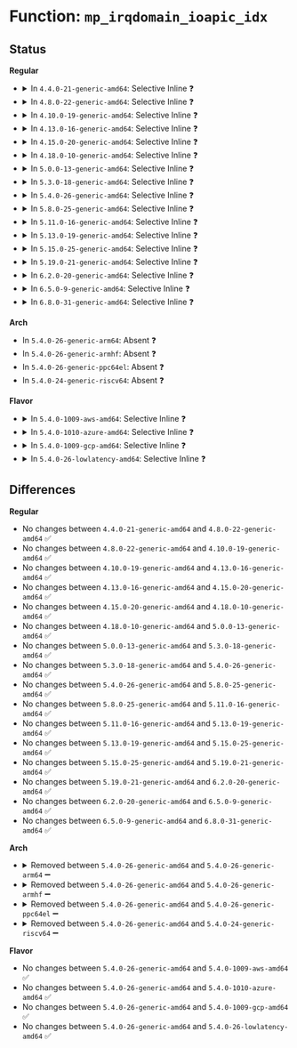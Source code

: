 # Function: <code>mp_irqdomain_ioapic_idx</code>

## Status
<b>Regular</b>
<ul>
<li>
<details>
<summary>In <code>4.4.0-21-generic-amd64</code>: Selective Inline ❓</summary>

```c
int mp_irqdomain_ioapic_idx(struct irq_domain * domain)
```

```json
{
  "name": "mp_irqdomain_ioapic_idx",
  "collision_type": "Unique Global",
  "inline_type": "Selective",
  "funcs": [
    {
      "addr": 18446744071579200244,
      "name": "mp_irqdomain_ioapic_idx",
      "external": true,
      "loc": "arch/x86/kernel/apic/io_apic.c:3005",
      "file": "arch/x86/kernel/apic/io_apic.c",
      "inline": "not declared, inlined",
      "caller_inline": [
        "arch/x86/kernel/apic/io_apic.c:mp_irqdomain_alloc"
      ],
      "caller_func": []
    }
  ],
  "symbols": [
    {
      "addr": 18446744071579206816,
      "name": "mp_irqdomain_ioapic_idx",
      "section": ".text",
      "bind": "STB_GLOBAL",
      "size": 15
    }
  ]
}
```
</details>
</li>
<li>
<details>
<summary>In <code>4.8.0-22-generic-amd64</code>: Selective Inline ❓</summary>

```c
int mp_irqdomain_ioapic_idx(struct irq_domain * domain)
```

```json
{
  "name": "mp_irqdomain_ioapic_idx",
  "collision_type": "Unique Global",
  "inline_type": "Selective",
  "funcs": [
    {
      "addr": 18446744071579198698,
      "name": "mp_irqdomain_ioapic_idx",
      "external": true,
      "loc": "arch/x86/kernel/apic/io_apic.c:3002",
      "file": "arch/x86/kernel/apic/io_apic.c",
      "inline": "not declared, inlined",
      "caller_inline": [
        "arch/x86/kernel/apic/io_apic.c:mp_irqdomain_deactivate",
        "arch/x86/kernel/apic/io_apic.c:mp_irqdomain_alloc"
      ],
      "caller_func": []
    }
  ],
  "symbols": [
    {
      "addr": 18446744071579207632,
      "name": "mp_irqdomain_ioapic_idx",
      "section": ".text",
      "bind": "STB_GLOBAL",
      "size": 15
    }
  ]
}
```
</details>
</li>
<li>
<details>
<summary>In <code>4.10.0-19-generic-amd64</code>: Selective Inline ❓</summary>

```c
int mp_irqdomain_ioapic_idx(struct irq_domain * domain)
```

```json
{
  "name": "mp_irqdomain_ioapic_idx",
  "collision_type": "Unique Global",
  "inline_type": "Selective",
  "funcs": [
    {
      "addr": 18446744071579210394,
      "name": "mp_irqdomain_ioapic_idx",
      "external": true,
      "loc": "arch/x86/kernel/apic/io_apic.c:3003",
      "file": "arch/x86/kernel/apic/io_apic.c",
      "inline": "not declared, inlined",
      "caller_inline": [
        "arch/x86/kernel/apic/io_apic.c:mp_irqdomain_deactivate",
        "arch/x86/kernel/apic/io_apic.c:mp_irqdomain_alloc"
      ],
      "caller_func": []
    }
  ],
  "symbols": [
    {
      "addr": 18446744071579219296,
      "name": "mp_irqdomain_ioapic_idx",
      "section": ".text",
      "bind": "STB_GLOBAL",
      "size": 15
    }
  ]
}
```
</details>
</li>
<li>
<details>
<summary>In <code>4.13.0-16-generic-amd64</code>: Selective Inline ❓</summary>

```c
int mp_irqdomain_ioapic_idx(struct irq_domain * domain)
```

```json
{
  "name": "mp_irqdomain_ioapic_idx",
  "collision_type": "Unique Global",
  "inline_type": "Selective",
  "funcs": [
    {
      "addr": 18446744071579207930,
      "name": "mp_irqdomain_ioapic_idx",
      "external": true,
      "loc": "arch/x86/kernel/apic/io_apic.c:3001",
      "file": "arch/x86/kernel/apic/io_apic.c",
      "inline": "not declared, inlined",
      "caller_inline": [
        "arch/x86/kernel/apic/io_apic.c:mp_irqdomain_deactivate",
        "arch/x86/kernel/apic/io_apic.c:mp_irqdomain_free",
        "arch/x86/kernel/apic/io_apic.c:mp_irqdomain_alloc"
      ],
      "caller_func": []
    }
  ],
  "symbols": [
    {
      "addr": 18446744071579216592,
      "name": "mp_irqdomain_ioapic_idx",
      "section": ".text",
      "bind": "STB_GLOBAL",
      "size": 15
    }
  ]
}
```
</details>
</li>
<li>
<details>
<summary>In <code>4.15.0-20-generic-amd64</code>: Selective Inline ❓</summary>

```c
int mp_irqdomain_ioapic_idx(struct irq_domain * domain)
```

```json
{
  "name": "mp_irqdomain_ioapic_idx",
  "collision_type": "Unique Global",
  "inline_type": "Selective",
  "funcs": [
    {
      "addr": 18446744071579225466,
      "name": "mp_irqdomain_ioapic_idx",
      "external": true,
      "loc": "arch/x86/kernel/apic/io_apic.c:3009",
      "file": "arch/x86/kernel/apic/io_apic.c",
      "inline": "not declared, inlined",
      "caller_inline": [
        "arch/x86/kernel/apic/io_apic.c:mp_irqdomain_deactivate",
        "arch/x86/kernel/apic/io_apic.c:mp_irqdomain_free",
        "arch/x86/kernel/apic/io_apic.c:mp_irqdomain_alloc"
      ],
      "caller_func": []
    }
  ],
  "symbols": [
    {
      "addr": 18446744071579234320,
      "name": "mp_irqdomain_ioapic_idx",
      "section": ".text",
      "bind": "STB_GLOBAL",
      "size": 15
    }
  ]
}
```
</details>
</li>
<li>
<details>
<summary>In <code>4.18.0-10-generic-amd64</code>: Selective Inline ❓</summary>

```c
int mp_irqdomain_ioapic_idx(struct irq_domain * domain)
```

```json
{
  "name": "mp_irqdomain_ioapic_idx",
  "collision_type": "Unique Global",
  "inline_type": "Selective",
  "funcs": [
    {
      "addr": 18446744071579237701,
      "name": "mp_irqdomain_ioapic_idx",
      "external": true,
      "loc": "arch/x86/kernel/apic/io_apic.c:3002",
      "file": "arch/x86/kernel/apic/io_apic.c",
      "inline": "not declared, inlined",
      "caller_inline": [
        "arch/x86/kernel/apic/io_apic.c:mp_irqdomain_deactivate",
        "arch/x86/kernel/apic/io_apic.c:mp_irqdomain_free",
        "arch/x86/kernel/apic/io_apic.c:mp_irqdomain_alloc"
      ],
      "caller_func": []
    }
  ],
  "symbols": [
    {
      "addr": 18446744071579246272,
      "name": "mp_irqdomain_ioapic_idx",
      "section": ".text",
      "bind": "STB_GLOBAL",
      "size": 15
    }
  ]
}
```
</details>
</li>
<li>
<details>
<summary>In <code>5.0.0-13-generic-amd64</code>: Selective Inline ❓</summary>

```c
int mp_irqdomain_ioapic_idx(struct irq_domain * domain)
```

```json
{
  "name": "mp_irqdomain_ioapic_idx",
  "collision_type": "Unique Global",
  "inline_type": "Selective",
  "funcs": [
    {
      "addr": 18446744071579261365,
      "name": "mp_irqdomain_ioapic_idx",
      "external": true,
      "loc": "arch/x86/kernel/apic/io_apic.c:3003",
      "file": "arch/x86/kernel/apic/io_apic.c",
      "inline": "not declared, inlined",
      "caller_inline": [
        "arch/x86/kernel/apic/io_apic.c:mp_irqdomain_deactivate",
        "arch/x86/kernel/apic/io_apic.c:mp_irqdomain_free",
        "arch/x86/kernel/apic/io_apic.c:mp_irqdomain_alloc"
      ],
      "caller_func": []
    }
  ],
  "symbols": [
    {
      "addr": 18446744071579270048,
      "name": "mp_irqdomain_ioapic_idx",
      "section": ".text",
      "bind": "STB_GLOBAL",
      "size": 15
    }
  ]
}
```
</details>
</li>
<li>
<details>
<summary>In <code>5.3.0-18-generic-amd64</code>: Selective Inline ❓</summary>

```c
int mp_irqdomain_ioapic_idx(struct irq_domain * domain)
```

```json
{
  "name": "mp_irqdomain_ioapic_idx",
  "collision_type": "Unique Global",
  "inline_type": "Selective",
  "funcs": [
    {
      "addr": 18446744071579275621,
      "name": "mp_irqdomain_ioapic_idx",
      "external": true,
      "loc": "arch/x86/kernel/apic/io_apic.c:3066",
      "file": "arch/x86/kernel/apic/io_apic.c",
      "inline": "not declared, inlined",
      "caller_inline": [
        "arch/x86/kernel/apic/io_apic.c:mp_irqdomain_deactivate",
        "arch/x86/kernel/apic/io_apic.c:mp_irqdomain_free",
        "arch/x86/kernel/apic/io_apic.c:mp_irqdomain_alloc"
      ],
      "caller_func": []
    }
  ],
  "symbols": [
    {
      "addr": 18446744071579284240,
      "name": "mp_irqdomain_ioapic_idx",
      "section": ".text",
      "bind": "STB_GLOBAL",
      "size": 15
    }
  ]
}
```
</details>
</li>
<li>
<details>
<summary>In <code>5.4.0-26-generic-amd64</code>: Selective Inline ❓</summary>

```c
int mp_irqdomain_ioapic_idx(struct irq_domain * domain)
```

```json
{
  "name": "mp_irqdomain_ioapic_idx",
  "collision_type": "Unique Global",
  "inline_type": "Selective",
  "funcs": [
    {
      "addr": 18446744071579278053,
      "name": "mp_irqdomain_ioapic_idx",
      "external": true,
      "loc": "arch/x86/kernel/apic/io_apic.c:3069",
      "file": "arch/x86/kernel/apic/io_apic.c",
      "inline": "not declared, inlined",
      "caller_inline": [
        "arch/x86/kernel/apic/io_apic.c:mp_irqdomain_deactivate",
        "arch/x86/kernel/apic/io_apic.c:mp_irqdomain_alloc"
      ],
      "caller_func": []
    }
  ],
  "symbols": [
    {
      "addr": 18446744071579286704,
      "name": "mp_irqdomain_ioapic_idx",
      "section": ".text",
      "bind": "STB_GLOBAL",
      "size": 15
    }
  ]
}
```
</details>
</li>
<li>
<details>
<summary>In <code>5.8.0-25-generic-amd64</code>: Selective Inline ❓</summary>

```c
int mp_irqdomain_ioapic_idx(struct irq_domain * domain)
```

```json
{
  "name": "mp_irqdomain_ioapic_idx",
  "collision_type": "Unique Global",
  "inline_type": "Selective",
  "funcs": [
    {
      "addr": 18446744071579306517,
      "name": "mp_irqdomain_ioapic_idx",
      "external": true,
      "loc": "arch/x86/kernel/apic/io_apic.c:3062",
      "file": "arch/x86/kernel/apic/io_apic.c",
      "inline": "not declared, inlined",
      "caller_inline": [
        "arch/x86/kernel/apic/io_apic.c:mp_irqdomain_deactivate",
        "arch/x86/kernel/apic/io_apic.c:mp_irqdomain_free",
        "arch/x86/kernel/apic/io_apic.c:mp_irqdomain_alloc"
      ],
      "caller_func": []
    }
  ],
  "symbols": [
    {
      "addr": 18446744071579316144,
      "name": "mp_irqdomain_ioapic_idx",
      "section": ".text",
      "bind": "STB_GLOBAL",
      "size": 15
    }
  ]
}
```
</details>
</li>
<li>
<details>
<summary>In <code>5.11.0-16-generic-amd64</code>: Selective Inline ❓</summary>

```c
int mp_irqdomain_ioapic_idx(struct irq_domain * domain)
```

```json
{
  "name": "mp_irqdomain_ioapic_idx",
  "collision_type": "Unique Global",
  "inline_type": "Selective",
  "funcs": [
    {
      "addr": 18446744071579311445,
      "name": "mp_irqdomain_ioapic_idx",
      "external": true,
      "loc": "arch/x86/kernel/apic/io_apic.c:3087",
      "file": "arch/x86/kernel/apic/io_apic.c",
      "inline": "not declared, inlined",
      "caller_inline": [
        "arch/x86/kernel/apic/io_apic.c:mp_irqdomain_deactivate",
        "arch/x86/kernel/apic/io_apic.c:mp_irqdomain_free",
        "arch/x86/kernel/apic/io_apic.c:mp_irqdomain_alloc"
      ],
      "caller_func": []
    }
  ],
  "symbols": [
    {
      "addr": 18446744071579321360,
      "name": "mp_irqdomain_ioapic_idx",
      "section": ".text",
      "bind": "STB_GLOBAL",
      "size": 15
    }
  ]
}
```
</details>
</li>
<li>
<details>
<summary>In <code>5.13.0-19-generic-amd64</code>: Selective Inline ❓</summary>

```c
int mp_irqdomain_ioapic_idx(struct irq_domain * domain)
```

```json
{
  "name": "mp_irqdomain_ioapic_idx",
  "collision_type": "Unique Global",
  "inline_type": "Selective",
  "funcs": [
    {
      "addr": 18446744071579314277,
      "name": "mp_irqdomain_ioapic_idx",
      "external": true,
      "loc": "arch/x86/kernel/apic/io_apic.c:3089",
      "file": "arch/x86/kernel/apic/io_apic.c",
      "inline": "not declared, inlined",
      "caller_inline": [
        "arch/x86/kernel/apic/io_apic.c:mp_irqdomain_deactivate",
        "arch/x86/kernel/apic/io_apic.c:mp_irqdomain_free",
        "arch/x86/kernel/apic/io_apic.c:mp_irqdomain_alloc"
      ],
      "caller_func": []
    }
  ],
  "symbols": [
    {
      "addr": 18446744071579324096,
      "name": "mp_irqdomain_ioapic_idx",
      "section": ".text",
      "bind": "STB_GLOBAL",
      "size": 14
    }
  ]
}
```
</details>
</li>
<li>
<details>
<summary>In <code>5.15.0-25-generic-amd64</code>: Selective Inline ❓</summary>

```c
int mp_irqdomain_ioapic_idx(struct irq_domain * domain)
```

```json
{
  "name": "mp_irqdomain_ioapic_idx",
  "collision_type": "Unique Global",
  "inline_type": "Selective",
  "funcs": [
    {
      "addr": 18446744071579363333,
      "name": "mp_irqdomain_ioapic_idx",
      "external": true,
      "loc": "arch/x86/kernel/apic/io_apic.c:3089",
      "file": "arch/x86/kernel/apic/io_apic.c",
      "inline": "not declared, inlined",
      "caller_inline": [
        "arch/x86/kernel/apic/io_apic.c:mp_irqdomain_deactivate",
        "arch/x86/kernel/apic/io_apic.c:mp_irqdomain_free",
        "arch/x86/kernel/apic/io_apic.c:mp_irqdomain_alloc"
      ],
      "caller_func": []
    }
  ],
  "symbols": [
    {
      "addr": 18446744071579378544,
      "name": "mp_irqdomain_ioapic_idx",
      "section": ".text",
      "bind": "STB_GLOBAL",
      "size": 14
    }
  ]
}
```
</details>
</li>
<li>
<details>
<summary>In <code>5.19.0-21-generic-amd64</code>: Selective Inline ❓</summary>

```c
int mp_irqdomain_ioapic_idx(struct irq_domain * domain)
```

```json
{
  "name": "mp_irqdomain_ioapic_idx",
  "collision_type": "Unique Global",
  "inline_type": "Selective",
  "funcs": [
    {
      "addr": 18446744071579426725,
      "name": "mp_irqdomain_ioapic_idx",
      "external": true,
      "loc": "arch/x86/kernel/apic/io_apic.c:3103",
      "file": "arch/x86/kernel/apic/io_apic.c",
      "inline": "not declared, inlined",
      "caller_inline": [
        "arch/x86/kernel/apic/io_apic.c:mp_irqdomain_deactivate",
        "arch/x86/kernel/apic/io_apic.c:mp_irqdomain_free",
        "arch/x86/kernel/apic/io_apic.c:mp_irqdomain_alloc"
      ],
      "caller_func": []
    }
  ],
  "symbols": [
    {
      "addr": 18446744071579442976,
      "name": "mp_irqdomain_ioapic_idx",
      "section": ".text",
      "bind": "STB_GLOBAL",
      "size": 20
    }
  ]
}
```
</details>
</li>
<li>
<details>
<summary>In <code>6.2.0-20-generic-amd64</code>: Selective Inline ❓</summary>

```c
int mp_irqdomain_ioapic_idx(struct irq_domain * domain)
```

```json
{
  "name": "mp_irqdomain_ioapic_idx",
  "collision_type": "Unique Global",
  "inline_type": "Selective",
  "funcs": [
    {
      "addr": 18446744071579510613,
      "name": "mp_irqdomain_ioapic_idx",
      "external": true,
      "loc": "arch/x86/kernel/apic/io_apic.c:3103",
      "file": "arch/x86/kernel/apic/io_apic.c",
      "inline": "not declared, inlined",
      "caller_inline": [
        "arch/x86/kernel/apic/io_apic.c:mp_irqdomain_deactivate",
        "arch/x86/kernel/apic/io_apic.c:mp_irqdomain_free",
        "arch/x86/kernel/apic/io_apic.c:mp_irqdomain_alloc"
      ],
      "caller_func": []
    }
  ],
  "symbols": [
    {
      "addr": 18446744071579528528,
      "name": "mp_irqdomain_ioapic_idx",
      "section": ".text",
      "bind": "STB_GLOBAL",
      "size": 20
    }
  ]
}
```
</details>
</li>
<li>
<details>
<summary>In <code>6.5.0-9-generic-amd64</code>: Selective Inline ❓</summary>

```c
int mp_irqdomain_ioapic_idx(struct irq_domain * domain)
```

```json
{
  "name": "mp_irqdomain_ioapic_idx",
  "collision_type": "Unique Global",
  "inline_type": "Selective",
  "funcs": [
    {
      "addr": 18446744071579522885,
      "name": "mp_irqdomain_ioapic_idx",
      "external": true,
      "loc": "arch/x86/kernel/apic/io_apic.c:3110",
      "file": "arch/x86/kernel/apic/io_apic.c",
      "inline": "not declared, inlined",
      "caller_inline": [
        "arch/x86/kernel/apic/io_apic.c:mp_irqdomain_deactivate",
        "arch/x86/kernel/apic/io_apic.c:mp_irqdomain_free",
        "arch/x86/kernel/apic/io_apic.c:mp_irqdomain_alloc"
      ],
      "caller_func": []
    }
  ],
  "symbols": [
    {
      "addr": 18446744071579541408,
      "name": "mp_irqdomain_ioapic_idx",
      "section": ".text",
      "bind": "STB_GLOBAL",
      "size": 20
    }
  ]
}
```
</details>
</li>
<li>
<details>
<summary>In <code>6.8.0-31-generic-amd64</code>: Selective Inline ❓</summary>

```c
int mp_irqdomain_ioapic_idx(struct irq_domain * domain)
```

```json
{
  "name": "mp_irqdomain_ioapic_idx",
  "collision_type": "Unique Global",
  "inline_type": "Selective",
  "funcs": [
    {
      "addr": 18446744071579551429,
      "name": "mp_irqdomain_ioapic_idx",
      "external": true,
      "loc": "arch/x86/kernel/apic/io_apic.c:3106",
      "file": "arch/x86/kernel/apic/io_apic.c",
      "inline": "not declared, inlined",
      "caller_inline": [
        "arch/x86/kernel/apic/io_apic.c:mp_irqdomain_deactivate",
        "arch/x86/kernel/apic/io_apic.c:mp_irqdomain_free",
        "arch/x86/kernel/apic/io_apic.c:mp_irqdomain_alloc"
      ],
      "caller_func": []
    }
  ],
  "symbols": [
    {
      "addr": 18446744071579570224,
      "name": "mp_irqdomain_ioapic_idx",
      "section": ".text",
      "bind": "STB_GLOBAL",
      "size": 20
    }
  ]
}
```
</details>
</li>
</ul>
<b>Arch</b>
<ul>
<li>
In <code>5.4.0-26-generic-arm64</code>: Absent ❓
</li>
<li>
In <code>5.4.0-26-generic-armhf</code>: Absent ❓
</li>
<li>
In <code>5.4.0-26-generic-ppc64el</code>: Absent ❓
</li>
<li>
In <code>5.4.0-24-generic-riscv64</code>: Absent ❓
</li>
</ul>
<b>Flavor</b>
<ul>
<li>
<details>
<summary>In <code>5.4.0-1009-aws-amd64</code>: Selective Inline ❓</summary>

```c
int mp_irqdomain_ioapic_idx(struct irq_domain * domain)
```

```json
{
  "name": "mp_irqdomain_ioapic_idx",
  "collision_type": "Unique Global",
  "inline_type": "Selective",
  "funcs": [
    {
      "addr": 18446744071579276757,
      "name": "mp_irqdomain_ioapic_idx",
      "external": true,
      "loc": "arch/x86/kernel/apic/io_apic.c:3075",
      "file": "arch/x86/kernel/apic/io_apic.c",
      "inline": "not declared, inlined",
      "caller_inline": [
        "arch/x86/kernel/apic/io_apic.c:mp_irqdomain_deactivate",
        "arch/x86/kernel/apic/io_apic.c:mp_irqdomain_alloc"
      ],
      "caller_func": []
    }
  ],
  "symbols": [
    {
      "addr": 18446744071579285408,
      "name": "mp_irqdomain_ioapic_idx",
      "section": ".text",
      "bind": "STB_GLOBAL",
      "size": 15
    }
  ]
}
```
</details>
</li>
<li>
<details>
<summary>In <code>5.4.0-1010-azure-amd64</code>: Selective Inline ❓</summary>

```c
int mp_irqdomain_ioapic_idx(struct irq_domain * domain)
```

```json
{
  "name": "mp_irqdomain_ioapic_idx",
  "collision_type": "Unique Global",
  "inline_type": "Selective",
  "funcs": [
    {
      "addr": 18446744071579212085,
      "name": "mp_irqdomain_ioapic_idx",
      "external": true,
      "loc": "arch/x86/kernel/apic/io_apic.c:3069",
      "file": "arch/x86/kernel/apic/io_apic.c",
      "inline": "not declared, inlined",
      "caller_inline": [
        "arch/x86/kernel/apic/io_apic.c:mp_irqdomain_deactivate",
        "arch/x86/kernel/apic/io_apic.c:mp_irqdomain_alloc"
      ],
      "caller_func": []
    }
  ],
  "symbols": [
    {
      "addr": 18446744071579220688,
      "name": "mp_irqdomain_ioapic_idx",
      "section": ".text",
      "bind": "STB_GLOBAL",
      "size": 15
    }
  ]
}
```
</details>
</li>
<li>
<details>
<summary>In <code>5.4.0-1009-gcp-amd64</code>: Selective Inline ❓</summary>

```c
int mp_irqdomain_ioapic_idx(struct irq_domain * domain)
```

```json
{
  "name": "mp_irqdomain_ioapic_idx",
  "collision_type": "Unique Global",
  "inline_type": "Selective",
  "funcs": [
    {
      "addr": 18446744071579277957,
      "name": "mp_irqdomain_ioapic_idx",
      "external": true,
      "loc": "arch/x86/kernel/apic/io_apic.c:3069",
      "file": "arch/x86/kernel/apic/io_apic.c",
      "inline": "not declared, inlined",
      "caller_inline": [
        "arch/x86/kernel/apic/io_apic.c:mp_irqdomain_deactivate",
        "arch/x86/kernel/apic/io_apic.c:mp_irqdomain_alloc"
      ],
      "caller_func": []
    }
  ],
  "symbols": [
    {
      "addr": 18446744071579286608,
      "name": "mp_irqdomain_ioapic_idx",
      "section": ".text",
      "bind": "STB_GLOBAL",
      "size": 15
    }
  ]
}
```
</details>
</li>
<li>
<details>
<summary>In <code>5.4.0-26-lowlatency-amd64</code>: Selective Inline ❓</summary>

```c
int mp_irqdomain_ioapic_idx(struct irq_domain * domain)
```

```json
{
  "name": "mp_irqdomain_ioapic_idx",
  "collision_type": "Unique Global",
  "inline_type": "Selective",
  "funcs": [
    {
      "addr": 18446744071579283973,
      "name": "mp_irqdomain_ioapic_idx",
      "external": true,
      "loc": "arch/x86/kernel/apic/io_apic.c:3069",
      "file": "arch/x86/kernel/apic/io_apic.c",
      "inline": "not declared, inlined",
      "caller_inline": [
        "arch/x86/kernel/apic/io_apic.c:mp_irqdomain_deactivate",
        "arch/x86/kernel/apic/io_apic.c:mp_irqdomain_alloc"
      ],
      "caller_func": []
    }
  ],
  "symbols": [
    {
      "addr": 18446744071579292496,
      "name": "mp_irqdomain_ioapic_idx",
      "section": ".text",
      "bind": "STB_GLOBAL",
      "size": 15
    }
  ]
}
```
</details>
</li>
</ul>

## Differences
<b>Regular</b>
<ul>
<li>
No changes between <code>4.4.0-21-generic-amd64</code> and <code>4.8.0-22-generic-amd64</code> ✅
</li>
<li>
No changes between <code>4.8.0-22-generic-amd64</code> and <code>4.10.0-19-generic-amd64</code> ✅
</li>
<li>
No changes between <code>4.10.0-19-generic-amd64</code> and <code>4.13.0-16-generic-amd64</code> ✅
</li>
<li>
No changes between <code>4.13.0-16-generic-amd64</code> and <code>4.15.0-20-generic-amd64</code> ✅
</li>
<li>
No changes between <code>4.15.0-20-generic-amd64</code> and <code>4.18.0-10-generic-amd64</code> ✅
</li>
<li>
No changes between <code>4.18.0-10-generic-amd64</code> and <code>5.0.0-13-generic-amd64</code> ✅
</li>
<li>
No changes between <code>5.0.0-13-generic-amd64</code> and <code>5.3.0-18-generic-amd64</code> ✅
</li>
<li>
No changes between <code>5.3.0-18-generic-amd64</code> and <code>5.4.0-26-generic-amd64</code> ✅
</li>
<li>
No changes between <code>5.4.0-26-generic-amd64</code> and <code>5.8.0-25-generic-amd64</code> ✅
</li>
<li>
No changes between <code>5.8.0-25-generic-amd64</code> and <code>5.11.0-16-generic-amd64</code> ✅
</li>
<li>
No changes between <code>5.11.0-16-generic-amd64</code> and <code>5.13.0-19-generic-amd64</code> ✅
</li>
<li>
No changes between <code>5.13.0-19-generic-amd64</code> and <code>5.15.0-25-generic-amd64</code> ✅
</li>
<li>
No changes between <code>5.15.0-25-generic-amd64</code> and <code>5.19.0-21-generic-amd64</code> ✅
</li>
<li>
No changes between <code>5.19.0-21-generic-amd64</code> and <code>6.2.0-20-generic-amd64</code> ✅
</li>
<li>
No changes between <code>6.2.0-20-generic-amd64</code> and <code>6.5.0-9-generic-amd64</code> ✅
</li>
<li>
No changes between <code>6.5.0-9-generic-amd64</code> and <code>6.8.0-31-generic-amd64</code> ✅
</li>
</ul>
<b>Arch</b>
<ul>
<li>
<details>
<summary>Removed between <code>5.4.0-26-generic-amd64</code> and <code>5.4.0-26-generic-arm64</code> ➖</summary>

```c
int mp_irqdomain_ioapic_idx(struct irq_domain * domain)
```
</details>
</li>
<li>
<details>
<summary>Removed between <code>5.4.0-26-generic-amd64</code> and <code>5.4.0-26-generic-armhf</code> ➖</summary>

```c
int mp_irqdomain_ioapic_idx(struct irq_domain * domain)
```
</details>
</li>
<li>
<details>
<summary>Removed between <code>5.4.0-26-generic-amd64</code> and <code>5.4.0-26-generic-ppc64el</code> ➖</summary>

```c
int mp_irqdomain_ioapic_idx(struct irq_domain * domain)
```
</details>
</li>
<li>
<details>
<summary>Removed between <code>5.4.0-26-generic-amd64</code> and <code>5.4.0-24-generic-riscv64</code> ➖</summary>

```c
int mp_irqdomain_ioapic_idx(struct irq_domain * domain)
```
</details>
</li>
</ul>
<b>Flavor</b>
<ul>
<li>
No changes between <code>5.4.0-26-generic-amd64</code> and <code>5.4.0-1009-aws-amd64</code> ✅
</li>
<li>
No changes between <code>5.4.0-26-generic-amd64</code> and <code>5.4.0-1010-azure-amd64</code> ✅
</li>
<li>
No changes between <code>5.4.0-26-generic-amd64</code> and <code>5.4.0-1009-gcp-amd64</code> ✅
</li>
<li>
No changes between <code>5.4.0-26-generic-amd64</code> and <code>5.4.0-26-lowlatency-amd64</code> ✅
</li>
</ul>
